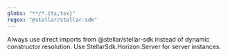 ```yaml
---
globs: "**/*.{ts,tsx}"
regex: "@stellar/stellar-sdk"
---
```


Always use direct imports from @stellar/stellar-sdk instead of dynamic constructor resolution. Use StellarSdk.Horizon.Server for server instances.